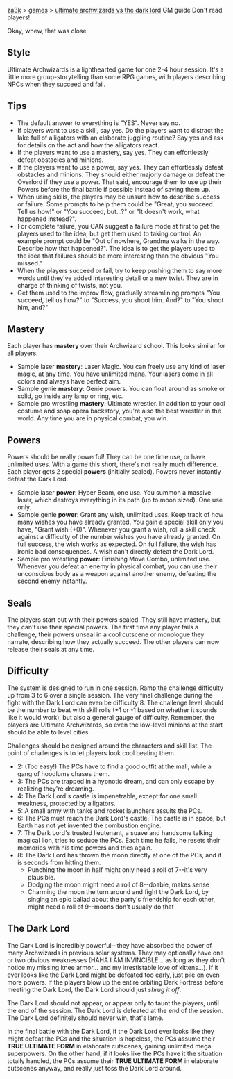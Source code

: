 [za3k](/) > [games](/games/) > [ultimate archwizards vs the dark lord](/games/ultimate_archwizard) GM guide
Don't read players!

Okay, whew, that was close

## Style

Ultimate Archwizards is a lighthearted game for one 2-4 hour session. It's a little more group-storytelling than some RPG games, with players describing NPCs when they succeed and fail.

## Tips

- The default answer to everything is "YES". Never say no.
- If players want to use a skill, say yes. Do the players want to distract the lake full of alligators with an elaborate juggling routine? Say yes and ask for details on the act and how the alligators react.
- If the players want to use a mastery, say yes. They can effortlessly defeat obstacles and minions.
- If the players want to use a power, say yes. They can effortlessly defeat obstacles and minions. They should either majorly damage or defeat the Overlord if they use a power. That said, encourage them to use up their Powers before the final battle if possible instead of saving them up.
- When using skills, the players may be unsure how to describe success or failure. Some prompts to help them could be "Great, you succeed. Tell us how!" or "You succeed, but...?" or "It doesn't work, what happened instead?". 
- For complete failure, you CAN suggest a failure mode at first to get the players used to the idea, but get them used to taking control. An example prompt could be "Out of nowhere, Grandma walks in the way. Describe how that happened?". The idea is to get the players used to the idea that failures should be more interesting than the obvious "You missed."
- When the players succeed or fail, try to keep pushing them to say more words until they've added interesting detail or a new twist. They are in charge of thinking of twists, not you.
- Get them used to the improv flow, gradually streamlining prompts "You succeed, tell us how?" to "Success, you shoot him. And?" to "You shoot him, and?"

## Mastery
Each player has **mastery** over their Archwizard school. This looks similar for all players.

- Sample laser **mastery**: Laser Magic. You can freely use any kind of laser magic, at any time. You have unlimited mana. Your lasers come in all colors and always have perfect aim.
- Sample genie **mastery**: Genie powers. You can float around as smoke or solid, go inside any lamp or ring, etc.
- Sample pro wrestling **mastery**: Ultimate wrestler. In addition to your cool costume and soap opera backstory, you're also the best wrestler in the world. Any time you are in physical combat, you win.

## Powers

Powers should be really powerful! They can be one time use, or have unlimited uses. With a game this short, there's not really much difference. Each player gets 2 special **powers** (initially sealed). Powers never instantly defeat the Dark Lord.

- Sample laser **power**: Hyper Beam, one use. You summon a massive laser, which destroys everything in its path (up to moon sized). One use only.
- Sample genie **power**: Grant any wish, unlimited uses. Keep track of how many wishes you have already granted. You gain a special skill only you have, "Grant wish (+0)". Whenever you grant a wish, roll a skill check against a difficulty of the number wishes you have already granted. On full success, the wish works as expected. On full failure, the wish has ironic bad consequences. A wish can't directly defeat the Dark Lord.
- Sample pro wrestling **power**: Finishing Move Combo, unlimited use. Whenever you defeat an enemy in physical combat, you can use their unconscious body as a weapon against another enemy, defeating the second enemy instantly.

## Seals

The players start out with their powers sealed. They still have mastery, but they can't use their special powers. The first time any player fails a challenge, their powers unseal in a cool cutscene or monologue they narrate, describing how they actually succeed. The other players can now release their seals at any time.

## Difficulty

The system is designed to run in one session. Ramp the challenge difficulty up from 3 to 6 over a single session. The very final challenge during the fight with the Dark Lord can even be difficulty 8. The challenge level should be the number to beat with skill rolls (+1 or -1 based on whether it sounds like it would work), but also a general gauge of difficulty. Remember, the players are Ultimate Archwizards, so even the low-level minions at the start should be able to level cities.

Challenges should be designed around the characters and skill list. The point of challenges is to let players look cool beating them.

- 2: (Too easy!) The PCs have to find a good outfit at the mall, while a gang of hoodlums chases them.
- 3: The PCs are trapped in a hypnotic dream, and can only escape by realizing they're dreaming.
- 4: The Dark Lord's castle is impenetrable, except for one small weakness, protected by alligators.
- 5: A small army with tanks and rocket launchers assults the PCs.
- 6: The PCs must reach the Dark Lord's castle. The castle is in space, but Earth has not yet invented the combustion engine.
- 7: The Dark Lord's trusted lieutenant, a suave and handsome talking magical lion, tries to seduce the PCs. Each time he fails, he resets their memories with his time powers and tries again.
- 8: The Dark Lord has thrown the moon directly at one of the PCs, and it is seconds from hitting them. 
    - Punching the moon in half might only need a roll of 7--it's very plausible.
    - Dodging the moon might need a roll of 8--doable, makes sense
    - Charming the moon the turn around and fight the Dark Lord, by singing an epic ballad about the party's friendship for each other, might need a roll of 9--moons don't usually do that

## The Dark Lord

The Dark Lord is incredibly powerful--they have absorbed the power of many Archwizards in previous solar systems. They may optionally have one or two obvious weaknesses (HAHA I AM INVINCIBLE... as long as they don't notice my missing knee armor... and my irrestistable love of kittens...). If it ever looks like the Dark Lord might be defeated too early, just pile on even more powers. If the players blow up the entire orbiting Dark Fortress before meeting the Dark Lord, the Dark Lord should just *shrug it off*.

The Dark Lord should not appear, or appear only to taunt the players, until the end of the session. The Dark Lord is defeated at the end of the session. The Dark Lord definitely should never win, that's lame.

In the final battle with the Dark Lord, if the Dark Lord ever looks like they might defeat the PCs and the situation is hopeless, the PCs assume their **TRUE ULTIMATE FORM** in elaborate cutscenes, gaining unlimited mega superpowers. On the other hand, if it looks like the PCs have it the situation totally handled, the PCs assume their **TRUE ULTIMATE FORM** in elaborate cutscenes anyway, and really just toss the Dark Lord around.


